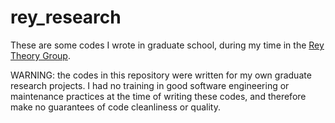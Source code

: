 # rey_research

These are some codes I wrote in graduate school, during my time in the [Rey Theory Group](https://jila.colorado.edu/arey).

WARNING: the codes in this repository were written for my own graduate research projects.  I had no training in good software engineering or maintenance practices at the time of writing these codes, and therefore make no guarantees of code cleanliness or quality.

